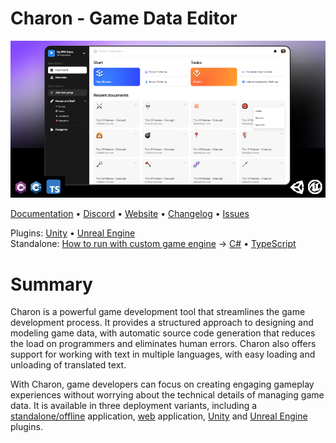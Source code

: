 Charon - Game Data Editor
=========================

<img width="894" alt="dashboard" src="https://raw.githubusercontent.com/gamedevware/charon/main/docs/assets/cover_github.png"/>  

[Documentation](https://gamedevware.github.io/charon/) • [Discord](https://discord.gg/2quB5vXryd) • [Website](https://www.gamedevware.com/) • [Changelog](https://www.gamedevware.com/changelog) • [Issues](https://github.com/gamedevware/charon/issues)  

Plugins: [Unity](https://gamedevware.github.io/charon/unity/overview.html) • [Unreal Engine](https://gamedevware.github.io/charon/unreal_engine/overview.html)  
Standalone: [How to run with custom game engine](https://gamedevware.github.io/charon/standalone/overview.html) → [C#](https://gamedevware.github.io/charon/gamedata/working_with_csharp_code_7_3.html) • [TypeScript](https://gamedevware.github.io/charon/gamedata/working_with_type_script_code.html)  

Summary
=======

Charon is a powerful game development tool that streamlines the game development process. 
It provides a structured approach to designing and modeling game data, with automatic source code generation that reduces the load on programmers and eliminates human errors. 
Charon also offers support for working with text in multiple languages, with easy loading and unloading of translated text. 

With Charon, game developers can focus on creating engaging gameplay experiences without worrying about the technical details of managing game data. 
It is available in three deployment variants, including a [standalone/offline](https://gamedevware.github.io/charon/standalone/overview.html) application, [web](https://gamedevware.github.io/charon/web/overview.html) application, [Unity](https://gamedevware.github.io/charon/unity/overview.html) and [Unreal Engine](https://gamedevware.github.io/charon/unreal_engine/overview.html) plugins.  

